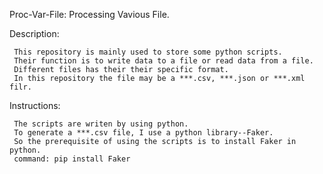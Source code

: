  Proc-Var-File:  Processing Vavious File. 
 
 
 Description:
 
     This repository is mainly used to store some python scripts.
     Their function is to write data to a file or read data from a file.
     Different files has their their specific format. 
     In this repository the file may be a ***.csv, ***.json or ***.xml filr.
     
 Instructions:
 
     The scripts are writen by using python. 
     To generate a ***.csv file, I use a python library--Faker. 
     So the prerequisite of using the scripts is to install Faker in python.
     command: pip install Faker
